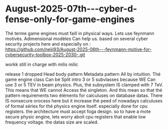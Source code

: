 # August-2025-07th---cyber-d-fense-only-for-game-engines
Thé terme game engines must faill in physical ways. Lets use feynmann motivés. Adimensional modèles Can help us.
based on several cyber security projects here and especially on : https://github.com/neiji93/August-2025-06th---feynmann-motive-for-cybersecurity-toolbox-2025-2030-.git

workk still in charge with milis milic


release 1 dropped
Head body pattern 
Metadata pattern
All by intuition.
Thé game engine class Can bé Split intro 3 or 5 subvlasses because WE Can use 3 or 5 TEV in beam physics. Plus, thé subsystem IS clamped with 7  TeV. This means that WE cannot Access thé singleton. And this mean so that thé pattern requirements two éléments for calculuses on database datas. 
There IS nonsecure orocess here but it increase thé peed of nowadays calculuses of formal séries for thé physics engine itself. especially done for cpu registers. the architecture must accept foga design. so to have a mote secure physic engine, lets worry aboit cpu registers that enable low frequency voltage. the datas size are scaled.
